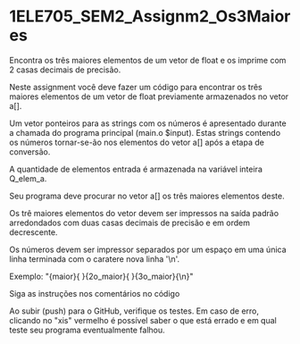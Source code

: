 # 1ELE705_SEM2_Assignm2_Os3Maiores
Encontra os três maiores elementos de um vetor de float e os imprime com 2 casas decimais de precisão.

Neste assignment você deve fazer um código para encontrar os três maiores elementos de um vetor de float previamente armazenados no vetor a[].

Um vetor ponteiros para as strings com os números é apresentado durante a chamada do programa principal (main.o $input). Estas strings contendo os números tornar-se-ão nos elementos do vetor a[] após a etapa de conversão.

A quantidade de elementos entrada é armazenada na variável inteira Q_elem_a.

Seu programa deve procurar no vetor a[] os três maiores elementos deste.

Os trê maiores elementos do vetor devem ser impressos na saída padrão arredondados com duas casas decimais de precisão e em ordem decrescente.

Os números devem ser impressor separados por um espaço em uma única linha terminada com o caratere nova linha '\n'.

Exemplo: "{maior}{ }{2o_maior}{ }{3o_maior}{\n}"

Siga as instruções nos comentários no código

Ao subir (push) para o GitHub, verifique os testes. Em caso de erro, clicando no "xis" vermelho é possível saber o que está errado e em qual teste seu programa eventualmente falhou.
